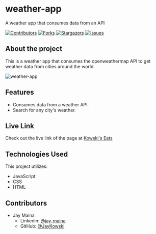# weather-app
A weather app that consumes data from an API

[![Contributors][contributors-shield]][contributors-url]
[![Forks][forks-shield]][forks-url]
[![Stargazers][stars-shield]][stars-url]
[![Issues][issues-shield]][issues-url]

## About the project

This is a weather app that consumes the openweathermap API to get weather data from cities around the world.

![weather-app](https://user-images.githubusercontent.com/47361638/90670907-943b3c00-e25c-11ea-8cd6-b74b5d7d7ffc.png)

## Features

- Consumes data from a weather API.
- Search for any city's weather.
 
## Live Link

Check out the live link of the page at [Kowski's Eats](https://rawcdn.githack.com/JayKowski/restaurant-page/edf064e3a0a99042c73e2be8154214bc8df7b5c7/dist/index.html)

## Technologies Used

This project utilizes:

- JavaScript
- CSS
- HTML

## Contributors

- Jay Maina
  - Linkedin: [@jay-maina](https://www.linkedin.com/in/jay-maina/)
  - GitHub: [@JayKowski](https://github.com/JayKowski)

[contributors-shield]: https://img.shields.io/github/contributors/JayKowski/restaurant-page.svg?style=flat-square
[contributors-url]: https://github.com/JayKowski/restaurant-page/graphs/contributors
[forks-shield]: https://img.shields.io/github/forks/JayKowski/restaurant-page.svg?style=flat-square
[forks-url]: https://github.com/JayKowski/restaurant-page/network/members
[stars-shield]: https://img.shields.io/github/stars/JayKowski/restaurant-page.svg?style=flat-square
[stars-url]: https://github.com/JayKowski/restaurant-page/stargazers
[issues-shield]: https://img.shields.io/github/issues/alvaropazz/js_restaurantJayKowski/restaurant-page.svg?style=flat-square
[issues-url]: https://github.com/JayKowski/restaurant-page/issues